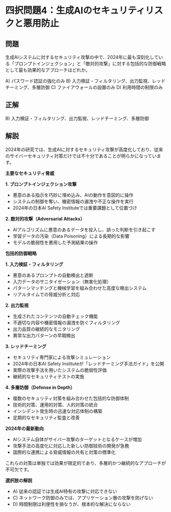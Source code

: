 # 四択問題4：生成AIのセキュリティリスクと悪用防止

## 問題
生成AIシステムに対するセキュリティ攻撃の中で、2024年に最も深刻化している「プロンプトインジェクション」と「敵対的攻撃」に対する包括的な防御戦略として最も効果的なアプローチはどれか。

A) パスワード認証の強化のみ
B) 入力検証・フィルタリング、出力監視、レッドチーミング、多層防御
C) ファイアウォールの設置のみ
D) 利用時間の制限のみ

## 正解
B) 入力検証・フィルタリング、出力監視、レッドチーミング、多層防御

## 解説
2024年の研究では、生成AIに対するセキュリティ攻撃が高度化しており、従来のサイバーセキュリティ対策だけでは不十分であることが明らかになっています。

**主要なセキュリティ脅威**

**1. プロンプトインジェクション攻撃**
- 悪意のある指示を巧妙に埋め込み、AIの動作を意図的に操作
- システムの制御を奪い、機密情報の漏洩や不正な操作を実行
- 2024年の日本AI Safety Instituteでは重要課題として位置づけ

**2. 敵対的攻撃（Adversarial Attacks）**
- AIアルゴリズムに悪意のあるデータを投入し、誤った判断を引き起こす
- 学習データの汚染（Data Poisoning）による長期的な影響
- モデルの脆弱性を悪用した予測結果の操作

**包括的防御戦略**

**1. 入力検証・フィルタリング**
- 悪意のあるプロンプトの自動検出と遮断
- 入力データのサニタイゼーション（無害化処理）
- パターンマッチングと機械学習を組み合わせた高度な検出システム
- リアルタイムでの脅威分析と対応

**2. 出力監視**
- 生成されたコンテンツの自動チェック機能
- 不適切な内容や機密情報の漏洩を防ぐフィルタリング
- 出力品質の継続的なモニタリング
- 異常な出力パターンの早期検出

**3. レッドチーミング**
- セキュリティ専門家による攻撃シミュレーション
- 2024年の日本AI Safety Instituteが「レッドチーミング手法ガイド」を公開
- 実際の攻撃手法を用いたシステムの脆弱性評価
- 継続的なセキュリティテストの実施

**4. 多層防御（Defense in Depth）**
- 複数のセキュリティ対策を組み合わせた包括的な防御体制
- 技術的対策、運用的対策、人的対策の統合
- インシデント発生時の迅速な対応体制の構築
- 定期的なセキュリティ監査と改善

**2024年の最新動向**
- AIシステム自体がサイバー攻撃のターゲットとなるケースが増加
- 攻撃手法の高度化に対応した新しい防御技術の開発が急務
- 国際的な連携による脅威情報の共有と対策の標準化

これらの対策は単独では効果が限定的であり、多層的かつ継続的なアプローチが不可欠です。

**選択肢の解説**
- A) 従来の認証では生成AI特有の攻撃に対応できない
- C) ネットワーク防御のみでは、アプリケーション層の攻撃を防げない
- D) 時間制限は利便性を損なうが、根本的な解決にならない 